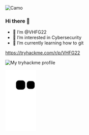 ![Camo](https://cloud.githubusercontent.com/assets/38/24514552/88f29edc-1529-11e7-832f-6d2942144c87.gif)
### Hi there 👋
- 👋 I’m @VHFG22
- 👀 I’m interested in Cybersecurity
- 🌱 I’m currently learning how to git

https://tryhackme.com/r/p/VHFG22

![My tryhackme profile](https://tryhackme.com/api/v2/badges/public-profile?userPublicId=3452833)


![Snake animation](https://github.com/VHFG22/VHFG22/blob/output/github-contribution-grid-snake.svg)

<!--
**VHFG22/VHFG22** is a ✨ _special_ ✨ repository because its `README.md` (this file) appears on your GitHub profile.

Here are some ideas to get you started:
- 🔭 I’m currently working on ...
- 🌱 I’m currently learning ...
- 👯 I’m looking to collaborate on ...
- 🤔 I’m looking for help with ...
- 💬 Ask me about ...
- 📫 How to reach me: ...
- 😄 Pronouns: ...
- ⚡ Fun fact: ...
-->
